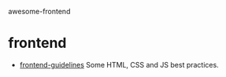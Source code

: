 ﻿awesome-frontend
# frontend
* [frontend-guidelines](https://github.com/bendc/frontend-guidelines)
  Some HTML, CSS and JS best practices.
